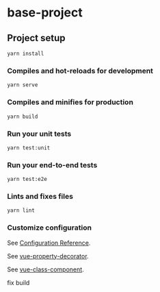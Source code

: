 # base-project

## Project setup

```
yarn install
```

### Compiles and hot-reloads for development

```
yarn serve
```

### Compiles and minifies for production

```
yarn build
```

### Run your unit tests

```
yarn test:unit
```

### Run your end-to-end tests

```
yarn test:e2e
```

### Lints and fixes files

```
yarn lint
```

### Customize configuration

See [Configuration Reference](https://cli.vuejs.org/config/).

See [vue-property-decorator](https://www.npmjs.com/package/vue-property-decorator/v/10.0.0-rc.3).

See [vue-class-component](https://github.com/vuejs/vue-class-component/issues/406).

fix build
